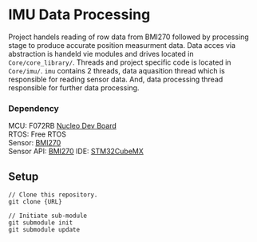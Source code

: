 # IMU Data Processing
Project handels reading of row data from BMI270 followed by processing stage to produce accurate position measurment data. Data acces via abstraction is handeld vie modules and drives located in `Core/core_library/`. Threads and project specific code is located in `Core/imu/`. `imu` contains 2 threads, data aquasition thread which is responsible for reading sensor data. And, data processing thread responsible for further data processing. 

### Dependency
MCU: F072RB [Nucleo Dev Board](https://www.st.com/en/evaluation-tools/nucleo-f072rb.html)     
RTOS: Free RTOS    
Sensor: [BMI270](https://download.mikroe.com/documents/datasheets/bst-bmi270-ds000-2_datasheet.pdf)    
Sensor API: [BMI270](https://github.com/boschsensortec/BMI270_SensorAPI/tree/master) 
IDE: [STM32CubeMX](https://www.st.com/en/development-tools/stm32cubeide.html)

## Setup
```
// Clone this repository.
git clone {URL}

// Initiate sub-module
git submodule init
git submodule update
```




